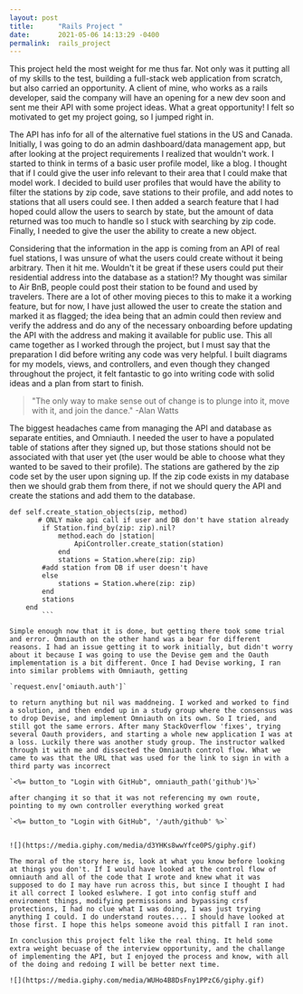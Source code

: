```yaml
---
layout: post
title:      "Rails Project "
date:       2021-05-06 14:13:29 -0400
permalink:  rails_project
---
```



This project held the most weight for me thus far. Not only was it putting all of my skills to the test, building a full-stack web application from scratch, but also carried an opportunity. A client of mine, who works as a rails developer, said the company will have an opening for a new dev soon and sent me their API with some project ideas. What a great opportunity! I felt so motivated to get my project going, so I jumped right in.

The API has info for all of the alternative fuel stations in the US and Canada. Initially, I was going to do an admin dashboard/data management app, but after looking at the project requirements I realized that wouldn't work. I started to think in terms of a basic user profile model, like a blog. I thought that if I could give the user info relevant to their area that I could make that model work. I decided to build user profiles that would have the ability to filter the stations by zip code,  save stations to their profile, and add notes to stations that all users could see. I then added a search feature that I had hoped could allow the users to search by state, but the amount of data returned was too much to handle so I stuck with searching by zip code. Finally, I needed to give the user the ability to create a new object. 

Considering that the information in the app is coming from an API of real fuel stations, I was unsure of what the users could create without it being arbitrary. Then it hit me. Wouldn't it be great if these users could put their residential address into the database as a station!? My thought was similar to Air BnB, people could post their station to be found and used by travelers. There are a lot of other moving pieces to this to make it a working feature, but for now, I have just allowed the user to create the station and marked it as flagged; the idea being that an admin could then review and verify the address and do any of the necessary onboarding before updating the API with the address and making it available for public use. 
This all came together as I worked through the project, but I must say that the preparation I did before writing any code was very helpful. I built diagrams for my models, views, and controllers, and even though they changed throughout the project, it felt fantastic to go into writing code with solid ideas and a plan from start to finish.

> "The only way to make sense out of change is to plunge into it, move with it, and join the dance."
> -Alan Watts

The biggest headaches came from managing the API and database as separate entities, and Omniauth. I needed the user to have a populated table of stations after they signed up, but those stations should not be associated with that user yet (the user would be able to choose what they wanted to be saved to their profile). The stations are gathered by the zip code set by the user upon signing up. If the zip code exists in my database then we should grab them from there, if not we should query the API and create the stations and add them to the database. 
```
def self.create_station_objects(zip, method)
       # ONLY make api call if user and DB don't have station already
        if Station.find_by(zip: zip).nil?
            method.each do |station|
                ApiController.create_station(station)
            end 
            stations = Station.where(zip: zip)
        #add station from DB if user doesn't have
        else 
            stations = Station.where(zip: zip)
        end
        stations
    end
		```
		
Simple enough now that it is done, but getting there took some trial and error. Omniauth on the other hand was a bear for different reasons. I had an issue getting it to work initially, but didn't worry about it because I was going to use the Devise gem and the Oauth implementation is a bit different. Once I had Devise working, I ran into similar problems with Omniauth, getting 

`request.env['omiauth.auth']`

to return anything but nil was maddneing. I worked and worked to find a solution, and then ended up in a study group where the consensus was to drop Devise, and implement Omniauth on its own. So I tried, and still got the same errors. After many StackOverflow 'fixes', trying several Oauth providers, and starting a whole new application I was at a loss. Luckily there was another study group. The instructor walked through it with me and dissected the Omniauth control flow. What we came to was that the URL that was used for the link to sign in with a third party was incorrect

`<%= button_to "Login with GitHub", omniauth_path('github')%>`

after changing it so that it was not referencing my own route, pointing to my own controller everything worked great

`<%= button_to "Login with GitHub", '/auth/github' %>`


![](https://media.giphy.com/media/d3YHKs8wwYfce0PS/giphy.gif)

The moral of the story here is, look at what you know before looking at things you don't. If I would have looked at the control flow of omniauth and all of the code that I wrote and knew what it was supposed to do I may have run across this, but since I thought I had it all correct I looked eslwhere. I got into config stuff and enviroment things, modifying permissions and bypassing crsf protections, I had no clue what I was doing, I was just trying anything I could. I do understand routes.... I should have looked at those first. I hope this helps someone avoid this pitfall I ran inot. 

In conclusion this project felt like the real thing. It held some extra weight becuase of the interview opportunity, and the challange of implementing the API, but I enjoyed the process and know, with all of the doing and redoing I will be better next time.

![](https://media.giphy.com/media/WUHo4B8DsFny1PPzC6/giphy.gif)
		

